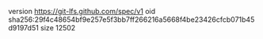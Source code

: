 version https://git-lfs.github.com/spec/v1
oid sha256:29f4c48654bf9e257e5f3bb7ff266216a5668f4be23426cfcb071b45d9197d51
size 12502
